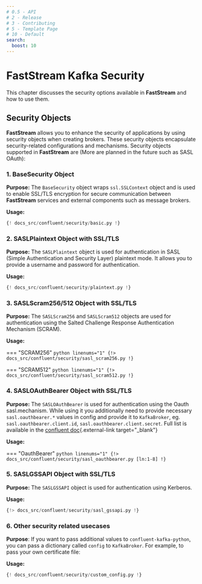 ```yaml
---
# 0.5 - API
# 2 - Release
# 3 - Contributing
# 5 - Template Page
# 10 - Default
search:
  boost: 10
---
```


# FastStream Kafka Security

This chapter discusses the security options available in **FastStream** and how to use them.

## Security Objects

**FastStream** allows you to enhance the security of applications by using security objects when creating brokers. These security objects encapsulate security-related configurations and mechanisms. Security objects supported in **FastStream** are (More are planned in the future such as SASL OAuth):

### 1. BaseSecurity Object

**Purpose:** The `BaseSecurity` object wraps `ssl.SSLContext` object and is used to enable SSL/TLS encryption for secure communication between **FastStream** services and external components such as message brokers.

**Usage:**

```python linenums="1" hl_lines="2 4 6"
{! docs_src/confluent/security/basic.py !}
```

### 2. SASLPlaintext Object with SSL/TLS

**Purpose:** The `SASLPlaintext` object is used for authentication in SASL (Simple Authentication and Security Layer) plaintext mode. It allows you to provide a username and password for authentication.

**Usage:**

```python linenums="1"
{! docs_src/confluent/security/plaintext.py !}
```

### 3. SASLScram256/512 Object with SSL/TLS

**Purpose:** The `SASLScram256` and `SASLScram512` objects are used for authentication using the Salted Challenge Response Authentication Mechanism (SCRAM).

**Usage:**

=== "SCRAM256"
    ```python linenums="1"
    {!> docs_src/confluent/security/sasl_scram256.py !}
    ```

=== "SCRAM512"
    ```python linenums="1"
    {!> docs_src/confluent/security/sasl_scram512.py !}
    ```

### 4. SASLOAuthBearer Object with SSL/TLS

**Purpose:** The `SASLOAuthBearer` is used for authentication using the Oauth sasl.mechanism. While using it you additionally need to provide necessary `sasl.oauthbearer.*` values in config and provide it to `KafkaBroker`, eg. `sasl.oauthbearer.client.id`, `sasl.oauthbearer.client.secret`. Full list is available in the [confluent doc](https://github.com/confluentinc/librdkafka/blob/master/CONFIGURATION.md){.external-link target="_blank"}

**Usage:**

=== "OauthBearer"
    ```python linenums="1"
    {!> docs_src/confluent/security/sasl_oauthbearer.py [ln:1-8] !}
    ```

### 5. SASLGSSAPI Object with SSL/TLS

**Purpose:** The `SASLGSSAPI` object is used for authentication using Kerberos.

**Usage:**

```python linenums="1"
{!> docs_src/confluent/security/sasl_gssapi.py !}
```

### 6. Other security related usecases

**Purpose**: If you want to pass additional values to `confluent-kafka-python`, you can pass a dictionary called `config` to `KafkaBroker`. For example, to pass your own certificate file:

**Usage:**

```python linenums="1"
{! docs_src/confluent/security/custom_config.py !}
```
